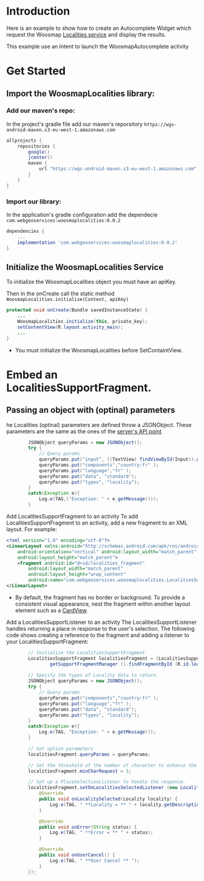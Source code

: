# Introduction
Here is an example to show how to create an Autocomplete Widget which request the Woosmap <a href='https://developers.woosmap.com/products/localities/search-city-postcode/'>Localities service</a> and display the results.

This example use an Intent to launch the WoosmapAutocomplete activity

# Get Started
## Import the WoosmapLocalities library:
### Add our maven's repo:
In the project's gradle file add our maven's reporsitory `https://wgs-android-maven.s3-eu-west-1.amazonaws.com`
```gradle
allprojects {
    repositories {
        google()
        jcenter()
        maven {
            url "https://wgs-android-maven.s3-eu-west-1.amazonaws.com"
        }
    }
}
```

### Import our library:
In the application's gradle configuration add the dependecie `com.webgeoservices:woosmaplocalities:0.0.2`

```gradle
dependencies {
    ...
    implementation 'com.webgeoservices:woosmaplocalities:0.0.2'
}
```
## Initialize the WoosmapLocalities Service
To initialize the WoosmapLocalities object you must have an apiKey. 

Then in the onCreate call the static method `WoosmapLocalities.initialize(Context, apiKey)`

```java
protected void onCreate(Bundle savedInstanceState) {
    ...
    WoosmapLocalities.initialize(this, private_key);
    setContentView(R.layout.activity_main);
    ...
}
```
* You must initialize the WoosmapLocalities before SetContaintView.


# Embed an LocalitiesSupportFragment.
## Passing an object with (optinal) parameters
he Localities (optinal) parameters are defined throw a JSONObject. These parameters are the same as the ones of the <a href='https://developers.woosmap.com/products/localities/search-city-postcode/#optional-parameters'>server's API point</a>

```java
        JSONObject queryParams = new JSONObject();
        try {
            // Query params
            queryParams.put("input", ((TextView) findViewById(Input)).getText().toString());
            queryParams.put("components","country:fr" );
            queryParams.put("language","fr" );
            queryParams.put("data", "standard");
            queryParams.put("types", "locality");
        }
        catch(Exception e){
            Log.e(TAG,("Exception: " + e.getMessage()));
        }
```

Add LocalitiesSupportFragment to an activity
To add LocalitiesSupportFragment to an activity, add a new fragment to an XML layout. For example:

```xml
<?xml version="1.0" encoding="utf-8"?>
<LinearLayout xmlns:android="http://schemas.android.com/apk/res/android"
    android:orientation="vertical" android:layout_width="match_parent"
    android:layout_height="match_parent">
    <fragment android:id="@+id/localities_fragment"
        android:layout_width="match_parent"
        android:layout_height="wrap_content"
        android:name="com.webgeoservices.woosmaplocalities.LocalitiesSupportFragment" />
</LinearLayout>
```

* By default, the fragment has no border or background. To provide a consistent visual appearance, nest the fragment within another layout element such as a <a href='http://developer.android.com/training/material/lists-cards.html'>CardView</a>.

Add a LocalitiesSupportListener to an activity
The LocalitiesSupportListener handles returning a place in response to the user's selection. The following code shows creating a reference to the fragment and adding a listener to your LocalitiesSupportFragment:

```java
        // Initialize the LocalitiesSupportFragment.
        LocalitiesSupportFragment localitiesFragment = (LocalitiesSupportFragment)
                getSupportFragmentManager ().findFragmentById (R.id.localities_fragment);
                
        // Specify the types of Locality data to return.
        JSONObject queryParams = new JSONObject();
        try {
            // Query params
            queryParams.put("components","country:fr" );
            queryParams.put("language","fr" );
            queryParams.put("data", "standard");
            queryParams.put("types", "locality");
        }
        catch(Exception e){
            Log.e(TAG, "Exception: " + e.getMessage());
        }

        // Set option parameters
        localitiesFragment.queryParams = queryParams;

        // Set the threshold of the number of character to enhance the search
        localitiesFragment.minCharRequest = 3;

        // Set up a PlaceSelectionListener to handle the response.
        localitiesFragment.setOnLocalitiesSelectedListener (new LocalitiesSupportListener () {
            @Override
            public void onLocalitySelected(Locality locality) {
                Log.e(TAG, " **Locality = ** " + locality.getDescription ());
            }

            @Override
            public void onError(String status) {
                Log.e(TAG, " **Error = ** " + status);
            }

            @Override
            public void onUserCancel() {
                Log.e(TAG, " **User Cancel ** ");
            }
        });
```

